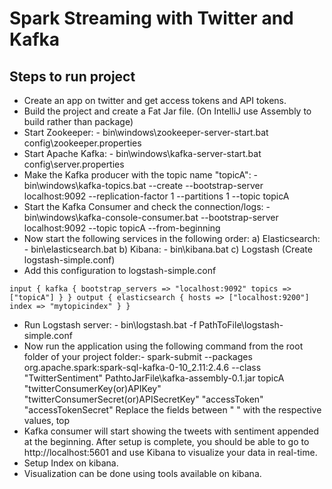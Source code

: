# Spark Streaming with Twitter and Kafka

## Steps to run project
- Create an app on twitter and get access tokens and API tokens.
- Build the project and create a Fat Jar file. (On IntelliJ use Assembly to build rather than package)
- Start Zookeeper: - bin\windows\zookeeper-server-start.bat config\zookeeper.properties
- Start Apache Kafka: - bin\windows\kafka-server-start.bat config\server.properties
- Make the Kafka producer with the topic name "topicA": - bin\windows\kafka-topics.bat --create --bootstrap-server localhost:9092 --replication-factor 1 --partitions 1 --topic topicA
- Start the Kafka Consumer and check the connection/logs: - bin\windows\kafka-console-consumer.bat --bootstrap-server localhost:9092 --topic topicA --from-beginning
- Now start the following services in the following order:
        a) Elasticsearch: - bin\elasticsearch.bat
	b) Kibana: - bin\kibana.bat
	c) Logstash (Create logstash-simple.conf)
- Add this configuration to logstash-simple.conf

`input {
	kafka {
		bootstrap_servers => "localhost:9092"
		topics => ["topicA"]
	}
}
output {
	elasticsearch {
		hosts => ["localhost:9200"]
		index => "mytopicindex"
	}
}`

- Run Logstash server: - bin\logstash.bat -f PathToFile\logstash-simple.conf
- Now run the application using the following command from the root folder of your project folder:-
        spark-submit --packages org.apache.spark:spark-sql-kafka-0-10_2.11:2.4.6 --class "TwitterSentiment" PathtoJarFile\kafka-assembly-0.1.jar topicA "twitterConsumerKey(or)APIKey" "twitterConsumerSecret(or)APISecretKey" "accessToken" "accessTokenSecret"
Replace the fields between " " with the respective values, top
- Kafka consumer will start showing the tweets with sentiment appended at the beginning.
    After setup is complete, you should be able to go to http://localhost:5601 and use Kibana to visualize your data in real-time.
- Setup Index on kibana.
- Visualization can be done using tools available on kibana.
